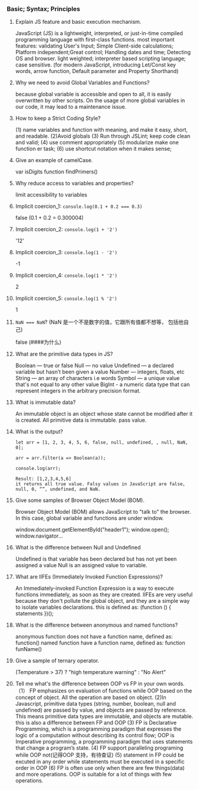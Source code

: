 ### Basic; Syntax; Principles

1. Explain JS feature and basic execution mechanism.

    JavaScript (JS) is a lightweight, interpreted, or just-in-time compiled programming language with first-class functions.
	most important features:
		validating User's Input; Simple Client-side calculations; Platform independent;Great control; Handling dates and time; Detecting OS and browser. light weighted; interpreter based scripting language; case sensitive. (for modern JavaScript, introducing Let/Const key words, arrow function, Default parameter and  Property Shorthand)

2. Why we need to avoid Global Variables and Functions?

	because global variable is accessible and open to all, it is easily overwritten by other scripts. On the usage of more global variables in our code, it may lead to a maintenance issue.

3. How to keep a Strict Coding Style?

	(1) name variables and function with meaning, and make it easy, short, and readable.
	(2)Avoid globals
	(3) Run through JSLint; keep code clean and valid;
	(4) use comment appropriately
	(5) modularize make one function er task;
	(6) use shortcut notation when it makes sense;

4. Give an example of camelCase.

	var isDigits
	function findPrimers()

5. Why reduce access to variables and properties?

	limit accessibility to variables


6. Implicit coercion_1: `console.log(0.1 + 0.2 === 0.3)`

	false (0.1 + 0.2 = 0.300004)

7. Implicit coercion_2: `console.log(1 + '2')`

	'12'

8. Implicit coercion_3: `console.log(1 - '2')`

	-1

9. Implicit coercion_4: `console.log(1 * '2')`

	2

10. Implicit coercion_5: `console.log(1 % '2')`

	1

11. `NaN === NaN`?  (NaN 是一个不是数字的值，它跟所有值都不想等， 包括他自己)
	
	false  (####为什么)

12. What are the primitive data types in JS?

	Boolean — true or false
	Null — no value
	Undefined — a declared variable but hasn’t been given a value
	Number — integers, floats, etc
	String — an array of characters i.e words
	Symbol — a unique value that's not equal to any other value
	BigInt - a numeric data type that can represent integers in the arbitrary precision format.

13. What is immutable data?

	An immutable object is an object whose state cannot be modified after it is created. All primitive data is immutable.
	pass value.

14. What is the output?


		let arr = [1, 2, 3, 4, 5, 6, false, null, undefined, , null, NaN, 0];

		arr = arr.filter(a => Boolean(a));

		console.log(arr);

		Result: [1,2,3,4,5,6] 
		it returns all true value. Falsy values in JavaScript are false, null, 0, “”, undefined, and NaN.

15. Give some samples of Browser Object Model (BOM).

	Browser Object Model (BOM) allows JavaScript to "talk to" the browser. In this case, global variable and functions are under window.

	window.document.getElementById("header1");
	window.open();
	window.navigator...


16. What is the difference between Null and Undefined

	Undefined is that variable has been declared but has not yet been assigned a value
	Null is an assigned value to variable.

17. What are IIFEs (Immediately Invoked Function Expressions)?

	An Immediately-invoked Function Expression is a way to execute functions immediately, as soon as they are created. IIFEs are very useful because they don't pollute the global object, and they are a simple way to isolate variables declarations.
	this is defined as:
	(function () {
		statements
	})();

18. What is the difference between anonymous and named functions?

	anonymous function does not have a function name, defined as: function()
	named function have a function name, defined as: function funName()

19. Give a sample of ternary operator.

	(Temperature > 37) ? "high temperature warning" : "No Alert"

20. Tell me what's the difference between OOP vs FP in your own words.
	（1） FP emphasizes on evaluation of functions while OOP based on the concept of object. All the operation are based on object.
	(2)In Javascript, primitive data types (string, number, boolean, null and undefined) are passed by value, and objects are passed by reference. This means primitive data types are immutable, and objects are mutable. this is also a difference between FP and OOP
	(3) FP is Declarative Programming, which is a programming paradigm that expresses the logic of a computation without describing its control flow; OOP is Imperative programming, a programming paradigm that uses statements that change a program’s state.
	(4) FP support paralleling programing while OOP not(记得OOP 支持，有待查证)
	(5) statement in FP could be excuted in any order while statements must be executed in a specific order in OOP
	(6) FP is often use only when there are few things(data) and more operations. OOP is suitable for a lot of things with few operations.





 
